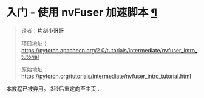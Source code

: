 


 入门 - 使用 nvFuser 加速脚本
 [¶](#getting-started-accelerate-your-scripts-with-nvfuser "永久链接到此标题")
================================================================================================================================================

> 译者：[片刻小哥哥](https://github.com/jiangzhonglian)
>
> 项目地址：<https://pytorch.apachecn.org/2.0/tutorials/intermediate/nvfuser_intro_tutorial>
>
> 原始地址：<https://pytorch.org/tutorials/intermediate/nvfuser_intro_tutorial.html>




 本教程已被弃用。 3秒后重定向至主页…









